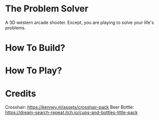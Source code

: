 # The Problem Solver 
A 3D western arcade shooter. Except, you are playing to solve your life's problems. 

# How To Build? 

# How To Play? 

# Credits
Crosshair: https://kenney.nl/assets/crosshair-pack
Beer Bottle: https://dream-search-repeat.itch.io/cups-and-bottles-little-pack
